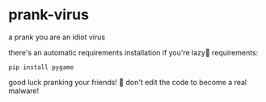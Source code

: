 # prank-virus
a prank you are an idiot virus



there's an automatic requirements installation if you're lazy🦥
requirements:
```
pip install pygame
```





good luck pranking your friends! 🤭
don't edit the code to become a real malware!


